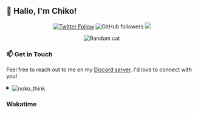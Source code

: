 ## 👋 Hallo, I'm Chiko!

<div align="center">

[![Twitter Follow](https://img.shields.io/twitter/follow/chikoxq?label=Follow)](https://twitter.com/intent/follow?screen_name=chikoxq)
![GitHub followers](https://img.shields.io/github/followers/chikof?label=Follow&style=social)
![](https://komarev.com/ghpvc/?username=chikof&color=blue)

</div>

<a href="https://cataas.com">
<img src="https://cataas.com/cat?type=square" align="right" width="300"alt="Random cat">
</a>

<div><picture><img src="https://raw.githubusercontent.com/carbon-language/carbon-lang/refs/heads/trunk/docs/images/bumper.png" alt=""></picture></div>

### 📫 Get in Touch
Feel free to reach out to me on my [Discord server](https://discord.gg/sejc7TnX6N). I'd love to connect with you!

<details>
<summary>
<img src="https://cdn3.emoji.gg/emojis/64203-noko-think.png" width="35px" height="35px" alt="noko_think" align="center">

### Wakatime
</summary>

<!--START_SECTION:waka-->
![Code Time](http://img.shields.io/badge/Code%20Time-2%2C418%20hrs%2023%20mins-blue)

![Profile Views](http://img.shields.io/badge/Profile%20Views-7-blue)

![Lines of code](https://img.shields.io/badge/From%20Hello%20World%20I%27ve%20Written-9.7%20million%20lines%20of%20code-blue)

**🐱 My GitHub Data** 

> 📦 106.2 kB Used in GitHub's Storage 
 > 
> 🏆 434 Contributions in the Year 2025
 > 
> 💼 Opted to Hire
 > 
> 📜 41 Public Repositories 
 > 
> 🔑 32 Private Repositories 
 > 
**I'm a Night 🦉** 

```text
🌞 Morning                942 commits         █░░░░░░░░░░░░░░░░░░░░░░░░   05.14 % 
🌆 Daytime                5733 commits        ████████░░░░░░░░░░░░░░░░░   31.27 % 
🌃 Evening                8708 commits        ████████████░░░░░░░░░░░░░   47.50 % 
🌙 Night                  2950 commits        ████░░░░░░░░░░░░░░░░░░░░░   16.09 % 
```
📅 **I'm Most Productive on Sunday** 

```text
Monday                   2119 commits        ███░░░░░░░░░░░░░░░░░░░░░░   11.56 % 
Tuesday                  1290 commits        ██░░░░░░░░░░░░░░░░░░░░░░░   07.04 % 
Wednesday                2530 commits        ███░░░░░░░░░░░░░░░░░░░░░░   13.80 % 
Thursday                 2645 commits        ████░░░░░░░░░░░░░░░░░░░░░   14.43 % 
Friday                   3395 commits        █████░░░░░░░░░░░░░░░░░░░░   18.52 % 
Saturday                 2415 commits        ███░░░░░░░░░░░░░░░░░░░░░░   13.17 % 
Sunday                   3939 commits        █████░░░░░░░░░░░░░░░░░░░░   21.49 % 
```


📊 **This Week I Spent My Time On** 

```text
🕑︎ Time Zone: Europe/London

💬 Programming Languages: 
Rust                     6 hrs 47 mins       ████████████████████░░░░░   81.52 % 
TOML                     30 mins             ██░░░░░░░░░░░░░░░░░░░░░░░   06.09 % 
Markdown                 14 mins             █░░░░░░░░░░░░░░░░░░░░░░░░   02.92 % 
Docker                   12 mins             █░░░░░░░░░░░░░░░░░░░░░░░░   02.42 % 
TypeScript               11 mins             █░░░░░░░░░░░░░░░░░░░░░░░░   02.37 % 

🔥 Editors: 
Neovim                   8 hrs 19 mins       █████████████████████████   100.00 % 

💻 Operating System: 
Linux                    8 hrs 19 mins       █████████████████████████   100.00 % 
```

**I Mostly Code in TypeScript** 

```text
TypeScript               32 repos            ██████████░░░░░░░░░░░░░░░   40.51 % 
Rust                     29 repos            █████████░░░░░░░░░░░░░░░░   36.71 % 
Nix                      6 repos             ██░░░░░░░░░░░░░░░░░░░░░░░   07.59 % 
Lua                      3 repos             █░░░░░░░░░░░░░░░░░░░░░░░░   03.80 % 
Svelte                   1 repo              ░░░░░░░░░░░░░░░░░░░░░░░░░   01.27 % 
```




 Last Updated on 06/08/2025 01:15:40 UTC
<!--END_SECTION:waka-->

</details>

<!--
<p align="center">
     <a href="https://discord.gg/HhybNhchcC"><img src="https://invidget.switchblade.xyz/sejc7TnX6N" align="center" ><a>
</p> 
-->
